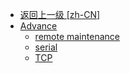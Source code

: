 - [返回上一级 [zh-CN]](zh-CN/)
- [Advance](zh-CN/Advance/)
  - [remote maintenance](zh-CN/Advance/remote%20maintenance.md)
  - [serial](zh-CN/Advance/serial.md)
  - [TCP](zh-CN/Advance/TCP.md)
